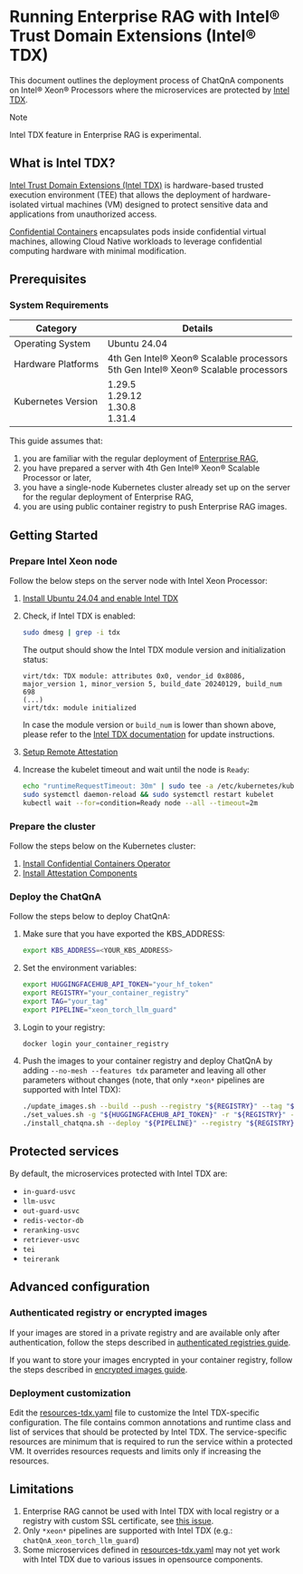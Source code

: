 # Running Enterprise RAG with Intel® Trust Domain Extensions (Intel® TDX)

This document outlines the deployment process of ChatQnA components on Intel® Xeon® Processors where the microservices are protected by [Intel TDX](https://www.intel.com/content/www/us/en/developer/tools/trust-domain-extensions/overview.html).

> [!NOTE]
> Intel TDX feature in Enterprise RAG is experimental.


## What is Intel TDX?

[Intel Trust Domain Extensions (Intel TDX)](https://www.intel.com/content/www/us/en/developer/tools/trust-domain-extensions/overview.html) is hardware-based trusted execution environment (TEE) that allows the deployment of hardware-isolated virtual machines (VM) designed to protect sensitive data and applications from unauthorized access.

[Confidential Containers](https://confidentialcontainers.org/docs/overview/) encapsulates pods inside confidential virtual machines, allowing Cloud Native workloads to leverage confidential computing hardware with minimal modification.


## Prerequisites

### System Requirements

| Category            | Details                                                                               |
|---------------------|---------------------------------------------------------------------------------------|
| Operating System    | Ubuntu 24.04                                                                          |
| Hardware Platforms  | 4th Gen Intel® Xeon® Scalable processors<br>5th Gen Intel® Xeon® Scalable processors  |
| Kubernetes Version  | 1.29.5 <br> 1.29.12 <br> 1.30.8 <br> 1.31.4                                           |

This guide assumes that:

1. you are familiar with the regular deployment of [Enterprise RAG](../README.md),
2. you have prepared a server with 4th Gen Intel® Xeon® Scalable Processor or later,
3. you have a single-node Kubernetes cluster already set up on the server for the regular deployment of Enterprise RAG, 
4. you are using public container registry to push Enterprise RAG images.


## Getting Started

### Prepare Intel Xeon node

Follow the below steps on the server node with Intel Xeon Processor:

1. [Install Ubuntu 24.04 and enable Intel TDX](https://github.com/canonical/tdx/blob/noble-24.04/README.md#setup-host-os)
2. Check, if Intel TDX is enabled:

   ```bash
   sudo dmesg | grep -i tdx
   ```
   
   The output should show the Intel TDX module version and initialization status: 
   ```text
   virt/tdx: TDX module: attributes 0x0, vendor_id 0x8086, major_version 1, minor_version 5, build_date 20240129, build_num 698
   (...)
   virt/tdx: module initialized
   ```
   
   In case the module version or `build_num` is lower than shown above, please refer to the [Intel TDX documentation](https://cc-enabling.trustedservices.intel.com/intel-tdx-enabling-guide/04/hardware_setup/#deploy-specific-intel-tdx-module-version) for update instructions.

3. [Setup Remote Attestation](https://github.com/canonical/tdx?tab=readme-ov-file#setup-remote-attestation)

4. Increase the kubelet timeout and wait until the node is `Ready`:

   ```bash
   echo "runtimeRequestTimeout: 30m" | sudo tee -a /etc/kubernetes/kubelet-config.yaml > /dev/null 2>&1
   sudo systemctl daemon-reload && sudo systemctl restart kubelet
   kubectl wait --for=condition=Ready node --all --timeout=2m
   ```


### Prepare the cluster

Follow the steps below on the Kubernetes cluster:

1. [Install Confidential Containers Operator](https://cc-enabling.trustedservices.intel.com/intel-confidential-containers-guide/02/infrastructure_setup/#install-confidential-containers-operator)
2. [Install Attestation Components](https://cc-enabling.trustedservices.intel.com/intel-confidential-containers-guide/02/infrastructure_setup/#install-attestation-components)


### Deploy the ChatQnA

Follow the steps below to deploy ChatQnA:

1. Make sure that you have exported the KBS_ADDRESS:

   ```bash
   export KBS_ADDRESS=<YOUR_KBS_ADDRESS>
   ```

2. Set the environment variables:

   ```bash
   export HUGGINGFACEHUB_API_TOKEN="your_hf_token"
   export REGISTRY="your_container_registry"
   export TAG="your_tag"
   export PIPELINE="xeon_torch_llm_guard"
   ```

3. Login to your registry:

   ```bash
   docker login your_container_registry
   ```

4. Push the images to your container registry and deploy ChatQnA by adding `--no-mesh --features tdx` parameter and leaving all other parameters without changes (note, that only `*xeon*` pipelines are supported with Intel TDX):

   ```bash
   ./update_images.sh --build --push --registry "${REGISTRY}" --tag "${TAG}"
   ./set_values.sh -g "${HUGGINGFACEHUB_API_TOKEN}" -r "${REGISTRY}" -t "${TAG}"
   ./install_chatqna.sh --deploy "${PIPELINE}" --registry "${REGISTRY}" --tag "${TAG}" --no-mesh --features tdx
   ```


## Protected services

By default, the microservices protected with Intel TDX are:

* `in-guard-usvc` 
* `llm-usvc` 
* `out-guard-usvc` 
* `redis-vector-db` 
* `reranking-usvc` 
* `retriever-usvc` 
* `tei` 
* `teirerank`


## Advanced configuration


### Authenticated registry or encrypted images

If your images are stored in a private registry and are available only after authentication, follow the steps described in [authenticated registries guide](https://confidentialcontainers.org/docs/features/authenticated-registries/).

If you want to store your images encrypted in your container registry, follow the steps described in [encrypted images guide](https://confidentialcontainers.org/docs/features/encrypted-images/).


### Deployment customization

Edit the [resources-tdx.yaml](../deployment/microservices-connector/helm/resources-tdx.yaml) file to customize the Intel TDX-specific configuration.
The file contains common annotations and runtime class and list of services that should be protected by Intel TDX.
The service-specific resources are minimum that is required to run the service within a protected VM.
It overrides resources requests and limits only if increasing the resources.


## Limitations

1. Enterprise RAG cannot be used with Intel TDX with local registry or a registry with custom SSL certificate, see [this issue](https://github.com/kata-containers/kata-containers/issues/10507).
2. Only `*xeon*` pipelines are supported with Intel TDX (e.g.: `chatQnA_xeon_torch_llm_guard`)
3. Some microservices defined in [resources-tdx.yaml](../deployment/microservices-connector/helm/resources-tdx.yaml) may not yet work with Intel TDX due to various issues in opensource components.
